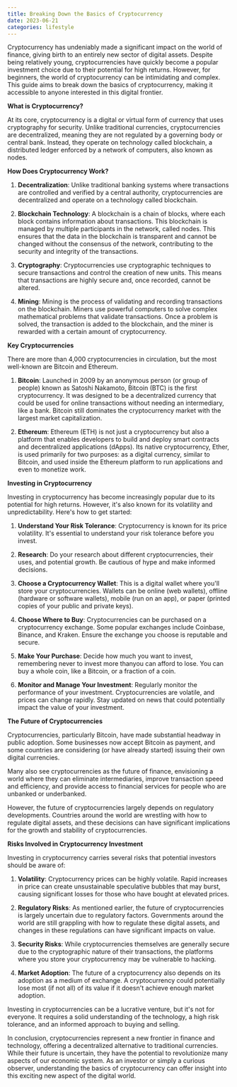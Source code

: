 ```yaml
---
title: Breaking Down the Basics of Cryptocurrency
date: 2023-06-21
categories: lifestyle
---
```

Cryptocurrency has undeniably made a significant impact on the world of finance, giving birth to an entirely new sector of digital assets. Despite being relatively young, cryptocurrencies have quickly become a popular investment choice due to their potential for high returns. However, for beginners, the world of cryptocurrency can be intimidating and complex. This guide aims to break down the basics of cryptocurrency, making it accessible to anyone interested in this digital frontier.

**What is Cryptocurrency?**

At its core, cryptocurrency is a digital or virtual form of currency that uses cryptography for security. Unlike traditional currencies, cryptocurrencies are decentralized, meaning they are not regulated by a governing body or central bank. Instead, they operate on technology called blockchain, a distributed ledger enforced by a network of computers, also known as nodes.

**How Does Cryptocurrency Work?**

1. **Decentralization**: Unlike traditional banking systems where transactions are controlled and verified by a central authority, cryptocurrencies are decentralized and operate on a technology called blockchain.

2. **Blockchain Technology**: A blockchain is a chain of blocks, where each block contains information about transactions. This blockchain is managed by multiple participants in the network, called nodes. This ensures that the data in the blockchain is transparent and cannot be changed without the consensus of the network, contributing to the security and integrity of the transactions.

3. **Cryptography**: Cryptocurrencies use cryptographic techniques to secure transactions and control the creation of new units. This means that transactions are highly secure and, once recorded, cannot be altered.

4. **Mining**: Mining is the process of validating and recording transactions on the blockchain. Miners use powerful computers to solve complex mathematical problems that validate transactions. Once a problem is solved, the transaction is added to the blockchain, and the miner is rewarded with a certain amount of cryptocurrency.

**Key Cryptocurrencies**

There are more than 4,000 cryptocurrencies in circulation, but the most well-known are Bitcoin and Ethereum.

1. **Bitcoin**: Launched in 2009 by an anonymous person (or group of people) known as Satoshi Nakamoto, Bitcoin (BTC) is the first cryptocurrency. It was designed to be a decentralized currency that could be used for online transactions without needing an intermediary, like a bank. Bitcoin still dominates the cryptocurrency market with the largest market capitalization.

2. **Ethereum**: Ethereum (ETH) is not just a cryptocurrency but also a platform that enables developers to build and deploy smart contracts and decentralized applications (dApps). Its native cryptocurrency, Ether, is used primarily for two purposes: as a digital currency, similar to Bitcoin, and used inside the Ethereum platform to run applications and even to monetize work.

**Investing in Cryptocurrency**

Investing in cryptocurrency has become increasingly popular due to its potential for high returns. However, it's also known for its volatility and unpredictability. Here's how to get started:

1. **Understand Your Risk Tolerance**: Cryptocurrency is known for its price volatility. It's essential to understand your risk tolerance before you invest.

2. **Research**: Do your research about different cryptocurrencies, their uses, and potential growth. Be cautious of hype and make informed decisions.

3. **Choose a Cryptocurrency Wallet**: This is a digital wallet where you'll store your cryptocurrencies. Wallets can be online (web wallets), offline (hardware or software wallets), mobile (run on an app), or paper (printed copies of your public and private keys).

4. **Choose Where to Buy**: Cryptocurrencies can be purchased on a cryptocurrency exchange. Some popular exchanges include Coinbase, Binance, and Kraken. Ensure the exchange you choose is reputable and secure.

5. **Make Your Purchase**: Decide how much you want to invest, remembering never to invest more thanyou can afford to lose. You can buy a whole coin, like a Bitcoin, or a fraction of a coin.

6. **Monitor and Manage Your Investment**: Regularly monitor the performance of your investment. Cryptocurrencies are volatile, and prices can change rapidly. Stay updated on news that could potentially impact the value of your investment.

**The Future of Cryptocurrencies**

Cryptocurrencies, particularly Bitcoin, have made substantial headway in public adoption. Some businesses now accept Bitcoin as payment, and some countries are considering (or have already started) issuing their own digital currencies.

Many also see cryptocurrencies as the future of finance, envisioning a world where they can eliminate intermediaries, improve transaction speed and efficiency, and provide access to financial services for people who are unbanked or underbanked.

However, the future of cryptocurrencies largely depends on regulatory developments. Countries around the world are wrestling with how to regulate digital assets, and these decisions can have significant implications for the growth and stability of cryptocurrencies.

**Risks Involved in Cryptocurrency Investment**

Investing in cryptocurrency carries several risks that potential investors should be aware of:

1. **Volatility**: Cryptocurrency prices can be highly volatile. Rapid increases in price can create unsustainable speculative bubbles that may burst, causing significant losses for those who have bought at elevated prices.

2. **Regulatory Risks**: As mentioned earlier, the future of cryptocurrencies is largely uncertain due to regulatory factors. Governments around the world are still grappling with how to regulate these digital assets, and changes in these regulations can have significant impacts on value.

3. **Security Risks**: While cryptocurrencies themselves are generally secure due to the cryptographic nature of their transactions, the platforms where you store your cryptocurrency may be vulnerable to hacking.

4. **Market Adoption**: The future of a cryptocurrency also depends on its adoption as a medium of exchange. A cryptocurrency could potentially lose most (if not all) of its value if it doesn't achieve enough market adoption.

Investing in cryptocurrencies can be a lucrative venture, but it's not for everyone. It requires a solid understanding of the technology, a high risk tolerance, and an informed approach to buying and selling.

In conclusion, cryptocurrencies represent a new frontier in finance and technology, offering a decentralized alternative to traditional currencies. While their future is uncertain, they have the potential to revolutionize many aspects of our economic system. As an investor or simply a curious observer, understanding the basics of cryptocurrency can offer insight into this exciting new aspect of the digital world.